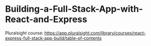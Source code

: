 # Building-a-Full-Stack-App-with-React-and-Express
Pluralsight course: https://app.pluralsight.com/library/courses/react-express-full-stack-app-build/table-of-contents
